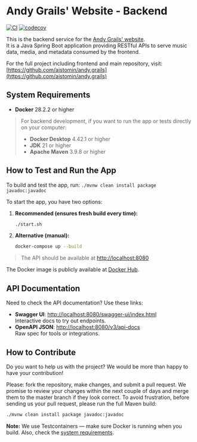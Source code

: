 # Andy Grails' Website - Backend

[![CI](https://github.com/aistomin/andy.grails.backend/actions/workflows/ci.yml/badge.svg?branch=master)](https://github.com/aistomin/andy.grails.backend/actions/workflows/ci.yml)
[![codecov](https://codecov.io/gh/aistomin/andy.grails.backend/graph/badge.svg?token=WZFAART6QM)](https://codecov.io/gh/aistomin/andy.grails.backend)

This is the backend service for the [Andy Grails' website](https://andy-grails.de/).  
It is a Java Spring Boot application providing RESTful APIs to serve music data, media, and metadata consumed by the frontend.

For the full project including frontend and main repository, visit:  
[https://github.com/aistomin/andy.grails](https://github.com/aistomin/andy.grails)

## System Requirements

- **Docker** 28.2.2 or higher

> For backend development, if you want to run the app or tests directly on your computer:
>
> - **Docker Desktop** 4.42.1 or higher
> - **JDK** 21 or higher
> - **Apache Maven** 3.9.8 or higher

## How to Test and Run the App

To build and test the app, run: `./mvnw clean install package javadoc:javadoc`

To start the app, you have two options:

1. **Recommended (ensures fresh build every time):**

   ```bash
   ./start.sh
   ```

2. **Alternative (manual):**
   ```bash
   docker-compose up --build
   ```

> The API should be available at [http://localhost:8080](http://localhost:8080)

The Docker image is publicly available at [Docker Hub](https://hub.docker.com/r/andygrails/andy-grails-backend).

## API Documentation

Need to check the API documentation? Use these links:

- **Swagger UI**: [http://localhost:8080/swagger-ui/index.html](http://localhost:8080/swagger-ui/index.html)  
  Interactive docs to try out endpoints.
- **OpenAPI JSON**: [http://localhost:8080/v3/api-docs](http://localhost:8080/v3/api-docs)  
  Raw spec for tools or integrations.

## How to Contribute

Do you want to help us with the project? We would be more than happy to have your contribution!

Please: fork the repository, make changes, and submit a pull request. We promise
to review your changes within the next couple of days and merge them to the master
branch if they look correct. To avoid frustration, before sending us your pull
request, please run the full Maven build:

```bash
./mvnw clean install package javadoc:javadoc
```

**Note:** We use Testcontainers — make sure Docker is running when you build.
Also, check the [system requirements](#system-requirements).
